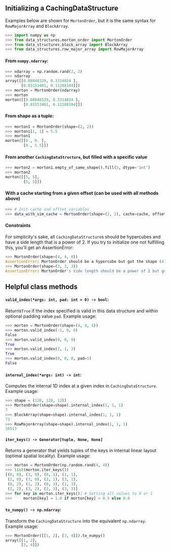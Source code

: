 ## Initializing a CachingDataStructure
Examples below are shown for `MortonOrder`, but it is the same syntax for `RowMajorArray` and `BlockArray`.

```python
>>> import numpy as np
>>> from data_structures.morton_order import MortonOrder
>>> from data_structures.block_array import BlockArray
>>> from data_structures.row_major_array import RowMajorArray
```

#### From `numpy.ndarray`:

```python
>>> ndarray = np.random.rand(2, 2)
>>> ndarray
array([[0.08848329, 0.3314824 ],
       [0.83153481, 0.11288104]])
>>> morton = MortonOrder(ndarray)
>>> morton
morton([[0.08848329, 0.3314824 ],
        [0.83153481, 0.11288104]])
```

#### From shape as a tuple:
```python
>>> morton1 = MortonOrder(shape=(2, 2))
>>> morton1[1, 1] = 5.5
>>> morton1
morton([[0., 0. ],
        [0., 5.5]])
```

#### From another `CachingDataStructure`, but filled with a specific value
```python
>>> morton2 = morton1.empty_of_same_shape().fill(5, dtype='int')
>>> morton2
morton([[5, 5],
        [5, 5]])
```

#### With a cache starting from a given offset (can be used with all methods above)
```python
>>> # Init cache and offset variables
>>> data_with_sim_cache = MortonOrder(shape=(2, 2), cache=cache, offset=offset)
```

#### Constraints
For simplicity's sake, all `CachingDataStructure`s should be hypercubes and have a side length that is a power of 2. If you try to initialize one not fulfilling this, you'll get an AssertionError:

```python
>>> MortonOrder(shape=(4, 4, 8))
AssertionError: MortonOrder should be a hypercube but got the shape (4, 4, 8)
>>> MortonOrder(shape=(3, 3, 3))
AssertionError: MortonOrder's side length should be a power of 2 but got 3
```

## Helpful class methods

#### `valid_index(*args: int, pad: int = 0) -> bool`:
Returns`True` if the index specified is valid in this data structure and within optional padding value `pad`. Example usage:

```python
>>> morton = MortonOrder(shape=(4, 4, 4))
>>> morton.valid_index(-1, 0, 0)
False
>>> morton.valid_index(0, 0, 0)
True
>>> morton.valid_index(2, 1, 3)
True
>>> morton.valid_index(0, 0, 0, pad=1)
False
```


#### `internal_index(*args: int) -> int`:
Computes the internal 1D index at a given index in `CachingDataStructure`. Example usage:

```python
>>> shape = (128, 128, 128)
>>> MortonOrder(shape=shape).internal_index(1, 1, 1)
7
>>> BlockArray(shape=shape).internal_index(1, 1, 1)
73
>>> RowMajorArray(shape=shape).internal_index(1, 1, 1)
16513
```

#### `iter_keys() -> Generator[tuple, None, None]`
Returns a generator that yields tuples of the keys in internal linear layout (optimal spatial locality). Example usage:

```python
>>> morton = MortonOrder(np.random.rand(4, 4))
>>> list(morton.iter_keys())
[(0, 0), (1, 0), (0, 1), (1, 1),
 (2, 0), (3, 0), (2, 1), (3, 1),
 (0, 2), (1, 2), (0, 3), (1, 3),
 (2, 2), (3, 2), (2, 3), (3, 3)]
>>> for key in morton.iter_keys(): # Setting all values to 0 or 1
>>> 	morton[key] = 1.0 if morton[key] > 0.5 else 0.0
```

#### `to_numpy() -> np.ndarray`:
Transform the `CachingDataStructure` into the equivalent `np.ndarray`. Example usage:

```python
>>> MortonOrder([[1, 2], [3, 4]]).to_numpy()
array([[1, 2],
       [3, 4]])
```
